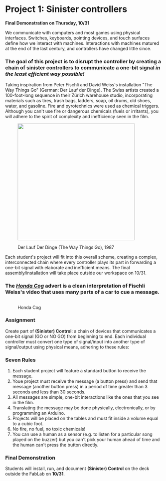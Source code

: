 # Project 1: Sinister controllers

**Final Demonstration on Thursday, 10/31**

We communicate with computers and most games using physical interfaces. Switches, keyboards, pointing devices, and touch surfaces define how we interact with machines. Interactions with machines matured at the end of the last century, and controllers have changed little since.

### The goal of this project is to disrupt the controller by creating a chain of sinister controllers to communicate a one-bit signal _in the least efficient way possible!_

Taking inspiration from Peter Fischli and David Weiss's installation "The Way Things Go" (German: Der Lauf der Dinge). The Swiss artists created a 100-foot-long sequence in their Zürich warehouse studio, incorporating materials such as tires, trash bags, ladders, soap, oil drums, old shoes, water, and gasoline. Fire and pyrotechnics were used as chemical triggers. Although you can't use fire or dangerous chemicals (fuels or irritants), you will adhere to the spirit of complexity and inefficiency seen in the film.

<figure><img src="https://www.evernote.com/shard/s51/sh/adf529e3-196f-44b3-ab79-77d334af0eae/vKwInmhu7OqrKCCE8EtMfxgQB4j9UVQ_x8Bj__NRYoU5UVd3N4pS7KjNgg/deep/0/image.jpg" alt="" width="375"><figcaption><p>Der Lauf Der Dinge (The Way Things Go), 1987</p></figcaption></figure>

Each student's project will fit into this overall scheme, creating a complex, interconnected chain where every controller plays its part in forwarding a one-bit signal with elaborate and inefficient means. The final assembly/installation will take place outside our workspace on 10/31.

### The [_Honda Cog_](https://youtu.be/Z57kGB-mI54?si=v1qv5gwsTnKdgUkx) advert is a clean interpretation of Fischli Weiss's video that uses many parts of a car to cue a message.&#x20;

<figure><img src="https://www.evernote.com/shard/s51/sh/b9ef5b6a-502b-4e59-90ff-a73ca1063ab4/SvJIdeqLR1SpXmhFCexm59OkB7vwluw4XkmoRdLPXjyyv9IS61Fh1SZciA/deep/0/image.png" alt=""><figcaption><p>Honda Cog</p></figcaption></figure>

### Assignment

Create part of **(Sinister) Control**: a chain of devices that communicates a one-bit signal (GO or NO GO) from beginning to end. Each individual controller must convert one type of signal/input into another type of signal/output using physical means, adhering to these rules:

### Seven Rules

1. Each student project will feature a standard button to receive the message.
2. Youe project must receive the message (a button press) and send that message (another button press) in a period of time greater than 3 seconds and less than 30 seconds.
3. All messages are simple, one-bit interactions like the ones that you see in the film.
4. Translating the message may be done physically, electronically, or by programming an Arduino.
5. Projects will be placed on the tables and must fit inside a volume equal to a cubic foot.
6. No fire, no fuel, no toxic chemicals!
7. You can use a human as a sensor (e.g. to listen for a particular song played on the buzzer) but you can't pick your human ahead of time and the human can't press the button directly.

### Final Demonstration

Students will install, run, and document **(Sinister) Control** on the deck outside the FabLab on **10/31**.
